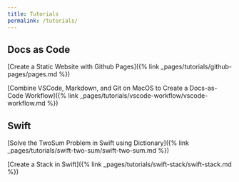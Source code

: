 ```yaml
---
title: Tutorials
permalink: /tutorials/
---
```

## Docs as Code
[Create a Static Website with Github Pages]({% link _pages/tutorials/github-pages/pages.md %})

[Combine VSCode, Markdown, and Git on MacOS to Create a Docs-as-Code Workflow]({% link _pages/tutorials/vscode-workflow/vscode-workflow.md %})

## Swift
[Solve the TwoSum Problem in Swift using Dictionary]({% link _pages/tutorials/swift-two-sum/swift-two-sum.md %})

[Create a Stack in Swift]({% link _pages/tutorials/swift-stack/swift-stack.md %})
